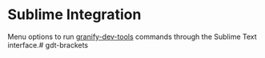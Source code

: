 # Sublime Integration

Menu options to run [granify-dev-tools](aapis/granify-dev-tools) commands through the Sublime Text interface.# gdt-brackets
